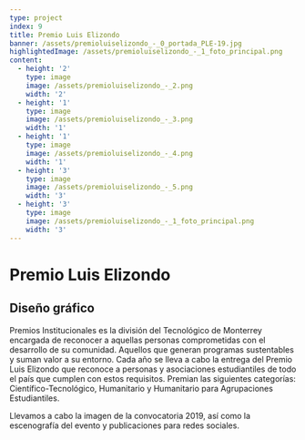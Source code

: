 ```yaml
---
type: project
index: 9
title: Premio Luis Elizondo
banner: /assets/premioluiselizondo_-_0_portada_PLE-19.jpg
highlightedImage: /assets/premioluiselizondo_-_1_foto_principal.png
content:
  - height: '2'
    type: image
    image: /assets/premioluiselizondo_-_2.png
    width: '2'
  - height: '1'
    type: image
    image: /assets/premioluiselizondo_-_3.png
    width: '1'
  - height: '1'
    type: image
    image: /assets/premioluiselizondo_-_4.png
    width: '1'
  - height: '3'
    type: image
    image: /assets/premioluiselizondo_-_5.png
    width: '3'
  - height: '3'
    type: image
    image: /assets/premioluiselizondo_-_1_foto_principal.png
    width: '3'
---
```

# Premio Luis Elizondo

## **Diseño gráfico**

Premios Institucionales es la división del Tecnológico de Monterrey encargada de reconocer a aquellas personas comprometidas con el desarrollo de su comunidad. Aquellos que generan programas sustentables y suman valor a su entorno. Cada año se lleva a cabo la entrega del Premio Luis Elizondo que reconoce a personas y asociaciones estudiantiles de todo el país que cumplen con estos requisitos. Premian las siguientes categorías: Científico-Tecnológico, Humanitario y Humanitario para Agrupaciones Estudiantiles.

Llevamos a cabo la imagen de la convocatoria 2019, así como la escenografía del evento y publicaciones para redes sociales.
